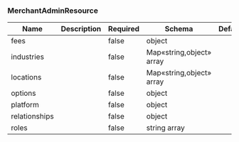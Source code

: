 ### MerchantAdminResource
|Name|Description|Required|Schema|Default|
|----|----|----|----|----|
|fees||false|object||
|industries||false|Map«string,object» array||
|locations||false|Map«string,object» array||
|options||false|object||
|platform||false|object||
|relationships||false|object||
|roles||false|string array||


